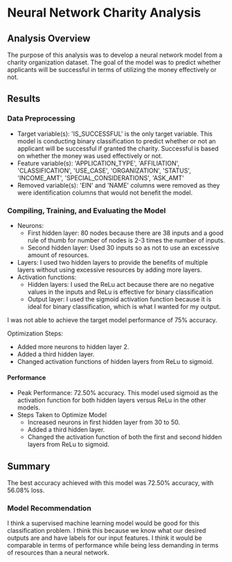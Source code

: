 # Neural Network Charity Analysis

## Analysis Overview
The purpose of this analysis was to develop a neural network model from a charity organization dataset. The goal of the model was to predict whether applicants will be successful in terms of utilizing the money effectively or not.

## Results

### Data Preprocessing
- Target variable(s): 'IS_SUCCESSFUL' is the only target variable. This model is conducting binary classification to predict whether or not an applicant will be successful if granted the charity. Successful is based on whether the money was used effectively or not.
- Feature variable(s): 'APPLICATION_TYPE', 'AFFILIATION', 'CLASSIFICATION', 'USE_CASE', 'ORGANIZATION', 'STATUS', 'INCOME_AMT', 'SPECIAL_CONSIDERATIONS', 'ASK_AMT'
- Removed variable(s): 'EIN' and 'NAME' columns were removed as they were identification columns that would not benefit the model. 

### Compiling, Training, and Evaluating the Model
- Neurons: 
    - First hidden layer: 80 nodes because there are 38 inputs and a good rule of thumb for number of nodes is 2-3 times the number of inputs.
    - Second hidden layer: Used 30 inputs so as not to use an excessive amount of resources.
- Layers: I used two hidden layers to provide the benefits of multiple layers without using excessive resources by adding more layers.
- Activation functions: 
    - Hidden layers: I used the ReLu act because there are no negative values in the inputs and ReLu is effective for binary classification
    - Output layer: I used the sigmoid activation function because it is ideal for binary classification, which is what I wanted for my output.

I was not able to achieve the target model performance of 75% accuracy.

Optimization Steps:
- Added more neurons to hidden layer 2.
- Added a third hidden layer.
- Changed activation functions of hidden layers from ReLu to sigmoid.

#### Performance
- Peak Performance: 72.50% accuracy. This model used sigmoid as the activation function for both hidden layers versus ReLu in the other models.
- Steps Taken to Optimize Model
    - Increased neurons in first hidden layer from 30 to 50.
    - Added a third hidden layer.
    - Changed the activation function of both the first and second hidden layers from ReLu to sigmoid.


## Summary
The best accuracy achieved with this model was 72.50% accuracy, with 56.08% loss. 

### Model Recommendation
I think a supervised machine learning model would be good for this classification problem. I think this because we know what our desired outputs are and have labels for our input features. I think it would be comparable in terms of performance while being less demanding in terms of resources than a neural network.